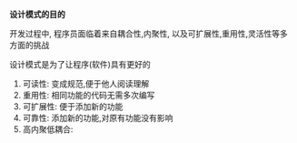 
**设计模式的目的**

开发过程中, 程序员面临着来自耦合性,内聚性, 以及可扩展性,重用性,灵活性等多方面的挑战

设计模式是为了让程序(软件)具有更好的 
1. 可读性: 变成规范,便于他人阅读理解
2. 重用性: 相同功能的代码无需多次编写
3. 可扩展性: 便于添加新的功能
4. 可靠性: 添加新的功能,对原有功能没有影响
5. 高内聚低耦合:
